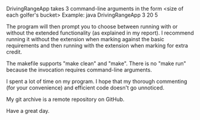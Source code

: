 DrivingRangeApp takes 3 command-line arguments in the form <number of golfers> <size of the main stash> <size of each golfer's bucket>
Example: java DrivingRangeApp 3 20 5

The program will then prompt you to choose between running with or without the extended functionality (as explained in my report).
I recommend running it without the extension when marking against the basic requirements and then running with the extension when
marking for extra credit.

The makefile supports "make clean" and "make". There is no "make run" because the invocation requires command-line arguments.

I spent a lot of time on my program. I hope that my thorough commenting (for your convenience) and efficient
code doesn't go unnoticed.

My git archive is a remote repository on GitHub. 

Have a great day.